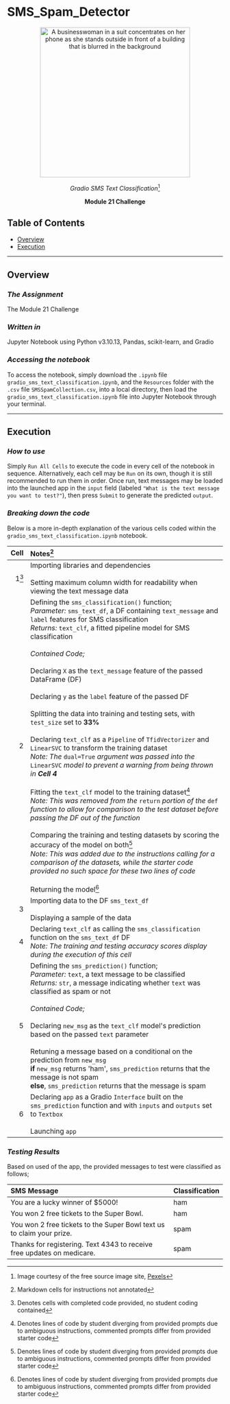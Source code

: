 # SMS_Spam_Detector

<div align='center'>
    <img src='https://images.pexels.com/photos/5999793/pexels-photo-5999793.jpeg' height='350' title='A business woman concentrates on her smartphone as she stands outside (image courtesy of Pexels)' alt='A businesswoman in a suit concentrates on her phone as she stands outside in front of a building that is blurred in the background' />

*Gradio SMS Text Classification*[^1]

**Module 21 Challenge**
</div>

## Table of Contents

* [Overview](#Overview)
* [Execution](#Execution)

---

## Overview

### *The Assignment*

The Module 21 Challenge 

### *Written in*

Jupyter Notebook using Python v3.10.13, Pandas, scikit-learn, and Gradio

### *Accessing the notebook*

To access the notebook, simply download the `.ipynb` file `gradio_sms_text_classification.ipynb`, and the `Resources` folder with the `.csv` file `SMSSpamCollection.csv`, into a local directory, then load the `gradio_sms_text_classification.ipynb` file into Jupyter Notebook through your terminal.

---

## Execution

### *How to use*

Simply `Run All Cells` to execute the code in every cell of the notebook in sequence. Alternatively, each cell may be `Run` on its own, though it is still recommended to run them in order. Once run, text messages may be loaded into the launched app in the `input` field (labeled `"What is the text message you want to test?"`), then press `Submit` to generate the predicted `output`.

### *Breaking down the code*

Below is a more in-depth explanation of the various cells coded within the `gradio_sms_text_classification.ipynb` notebook.

| Cell | Notes[^2] |
| ---: | :--- |
| 1[^3] | Importing libraries and dependencies <br> <br> Setting maximum column width for readability when viewing the text message data |
| 2 | Defining the `sms_classification()` function; <br> *Parameter:* `sms_text_df`, a DF containing `text_message` and `label` features for SMS classification <br> *Returns:* `text_clf`, a fitted pipeline model for SMS classification <br> <br> *Contained Code;* <br> <br> Declaring `X` as the `text_message` feature of the passed DataFrame (DF) <br> <br> Declaring `y` as the `label` feature of the passed DF <br> <br> Splitting the data into training and testing sets, with `test_size` set to **33%** <br> <br> Declaring `text_clf` as a `Pipeline` of `TfidVectorizer` and `LinearSVC` to transform the training dataset <br> *Note: The* `dual=True` *argument was passed into the* `LinearSVC` *model to prevent a warning from being thrown in **Cell 4*** <br> <br> Fitting the `text_clf` model to the training dataset[^4] <br> *Note: This was removed from the* `return` *portion of the* `def` *function to allow for comparison  to the test dataset before passing the DF out of the function* <br> <br> Comparing the training and testing datasets by scoring the accuracy of the model on both[^4] <br> *Note: This was added due to the instructions calling for a comparison of the datasets, while the starter code provided no such space for these two lines of code* <br> <br> Returning the model[^4] |
| 3 | Importing data to the DF `sms_text_df` <br> <br> Displaying a sample of the data |
| 4 | Declaring `text_clf` as calling the `sms_classification` function on the `sms_text_df` DF <br> *Note: The training and testing accuracy scores display during the execution of this cell* |
| 5 | Defining the `sms_prediction()` function; <br> *Parameter:* `text`, a text message to be classified <br> *Returns:* `str`, a message indicating whether `text` was classified as spam or not <br> <br> *Contained Code;* <br> <br> Declaring `new_msg` as the `text_clf` model's prediction based on the passed `text` parameter <br> <br> Retuning a message based on a conditional on the prediction from `new_msg` <br> **if** `new_msg` returns 'ham', `sms_prediction` returns that the message is not spam <br> **else**, `sms_prediction` returns that the message is spam |
| 6 | Declaring `app` as a Gradio `Interface` built on the `sms_prediction` function and with `inputs` and `outputs` set to `Textbox` <br> <br> Launching `app` |

### *Testing Results*

Based on used of the app, the provided messages to test were classified as follows;

| SMS Message | Classification |
| :--- | :--- |
| You are a lucky winner of $5000! | ham |
| You won 2 free tickets to the Super Bowl. | ham |
| You won 2 free tickets to the Super Bowl text us to claim your prize. | spam |
| Thanks for registering. Text 4343 to receive free updates on medicare. | spam |

[^1]: Image courtesy of the free source image site, <a href='https://www.pexels.com/photo/crop-concentrated-ethnic-businesswoman-with-smartphone-5999793/' title='Link to Pexels listing for image'>Pexels</a>

[^2]: Markdown cells for instructions not annotated

[^3]: Denotes cells with completed code provided, no student coding contained

[^4]: Denotes lines of code by student diverging from provided prompts due to ambiguous instructions, commented prompts differ from provided starter code